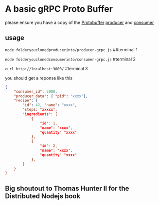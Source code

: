 # A basic gRPC Proto Buffer

please ensure you have a copy of the [Protobuffer](https://github.com/ossycodes/basic-node-proto-buffer) [producer](https://github.com/ossycodes/basic-node-grpc-producer)  and [consumer](https://github.com/ossycodes/basic-node-grpc-consumer)


## usage
`node folderyouclonedproducerinto/producer-grpc.js` ##terminal 1

`node folderyouclonedconsumerinto/consumer-grpc.js` #terminal 2

`curl http://localhost:3000/` #terminal 3

you should get a reponse like this

```json
{
    "consumer_id": 2000,
    "producer_data": { "pid": "xxxx"},
    "recipe": {
        "id": 42, "name": "xxxx",
        "steps: "xxxxx",
        "ingredients": [
            {
                "id": 1,
                "name": "xxxx",
                "quantity" "xxxx"
            },
            {
                "id": 2,
                "name": "xxxx",
                "quantity" "xxxx"
            },
        ]
    }
}
```


## Big shoutout to Thomas Hunter II for the Distributed Nodejs book